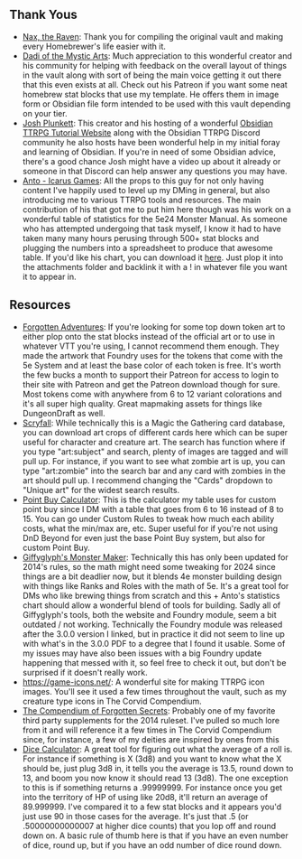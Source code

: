 ## Thank Yous
- [Nax, the Raven](https://drive.google.com/drive/folders/1kJeOQH-ZQwo5o11Zv0RYJ-XXP9hBqijP): Thank you for compiling the original vault and making every Homebrewer's life easier with it.
- [Dadi of the Mystic Arts](https://www.youtube.com/@Mystic-Arts-DM/): Much appreciation to this wonderful creator and his community for helping with feedback on the overall layout of things in the vault along with sort of being the main voice getting it out there that this even exists at all. Check out his Patreon if you want some neat homebrew stat blocks that use my template. He offers them in image form or Obsidian file form intended to be used with this vault depending on your tier.
- [Josh Plunkett](https://www.youtube.com/@JoshPlunkett): This creator and his hosting of a wonderful [Obsidian TTRPG Tutorial Website](https://www.ObsidianTTRPGTutorials.com) along with the Obsidian TTRPG Discord community he also hosts have been wonderful help in my initial foray and learning of Obsidian. If you're in need of some Obsidian advice, there's a good chance Josh might have a video up about it already or someone in that Discord can help answer any questions you may have.
- [Anto - Icarus Games](https://www.youtube.com/@IcarusGames): All the props to this guy for not only having content I've happily used to level up my DMing in general, but also introducing me to various TTRPG tools and resources. The main contribution of his that got me to put him here though was his work on a wonderful table of statistics for the 5e24 Monster Manual. As someone who has attempted undergoing that task myself, I know it had to have taken many many hours perusing through 500+ stat blocks and plugging the numbers into a spreadsheet to produce that awesome table. If you'd like his chart, you can download it [here](https://www.patreon.com/posts/124216089). Just plop it into the attachments folder and backlink it with a ! in whatever file you want it to appear in.
## Resources
- [Forgotten Adventures](https://www.forgotten-adventures.net/): If you're looking for some top down token art to either plop onto the stat blocks instead of the official art or to use in whatever VTT you're using, I cannot recommend them enough. They made the artwork that Foundry uses for the tokens that come with the 5e System and at least the base color of each token is free. It's worth the few bucks a month to support their Patreon for access to login to their site with Patreon and get the Patreon download though for sure. Most tokens come with anywhere from 6 to 12 variant colorations and it's all super high quality. Great mapmaking assets for things like DungeonDraft as well.
- [Scryfall](https://scryfall.com/): While technically this is a Magic the Gathering card database, you can download art crops of different cards here which can be super useful for character and creature art. The search has function where if you type "art:subject" and search, plenty of images are tagged and will pull up. For instance, if you want to see what zombie art is up, you can type "art:zombie" into the search bar and any card with zombies in the art should pull up. I recommend changing the "Cards" dropdown to "Unique art" for the widest search results.
- [Point Buy Calculator](https://chicken-dinner.com/5e/5e-point-buy.html): This is the calculator my table uses for custom point buy since I DM with a table that goes from 6 to 16 instead of 8 to 15. You can go under Custom Rules to tweak how much each ability costs, what the min/max are, etc. Super useful for if you're not using DnD Beyond for even just the base Point Buy system, but also for custom Point Buy.
- [Giffyglyph's Monster Maker](https://www.reddit.com/r/UnearthedArcana/comments/tjax9w/giffyglyphs_monster_maker_5e_v300_the_complete/): Technically this has only been updated for 2014's rules, so the math might need some tweaking for 2024 since things are a bit deadlier now, but it blends 4e monster building design with things like Ranks and Roles with the math of 5e. It's a great tool for DMs who like brewing things from scratch and this + Anto's statistics chart should allow a wonderful blend of tools for building. Sadly all of Giffyglyph's tools, both the website and Foundry module, seem a bit outdated / not working. Technically the Foundry module was released after the 3.0.0 version I linked, but in practice it did not seem to line up with what's in the 3.0.0 PDF to a degree that I found it usable. Some of my issues may have also been issues with a big Foundry update happening that messed with it, so feel free to check it out, but don't be surprised if it doesn't really work.
- https://game-icons.net/: A wonderful site for making TTRPG icon images. You'll see it used a few times throughout the vault, such as my creature type icons in The Corvid Compendium.
- [The Compendium of Forgotten Secrets](https://www.genfantasypress.com/get-the-compendium): Probably one of my favorite third party supplements for the 2014 ruleset. I've pulled so much lore from it and will reference it a few times in The Corvid Compendium since, for instance, a few of my deities are inspired by ones from this 
- [Dice Calculator](https://dice.clockworkmod.com/): A great tool for figuring out what the average of a roll is. For instance if something is X (3d8) and you want to know what the X should be, just plug 3d8 in, it tells you the average is 13.5, round down to 13, and boom you now know it should read 13 (3d8). The one exception to this is if something returns a .99999999. For instance once you get into the territory of HP of using like 20d8, it'll return an average of 89.999999. I've compared it to a few stat blocks and it appears you'd just use 90 in those cases for the average. It's just that .5 (or .50000000000007 at higher dice counts) that you lop off and round down on. A basic rule of thumb here is that if you have an even number of dice, round up, but if you have an odd number of dice round down.